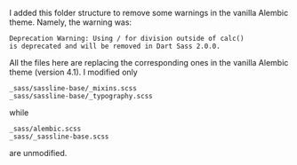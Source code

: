 I added this folder structure to remove some warnings in the
vanilla Alembic theme. Namely, the warning was:
```
Deprecation Warning: Using / for division outside of calc()
is deprecated and will be removed in Dart Sass 2.0.0.
```

All the files here are replacing the corresponding ones in
the vanilla Alembic theme (version 4.1). I modified only
```
_sass/sassline-base/_mixins.scss
_sass/sassline-base/_typography.scss
```
while
```
_sass/alembic.scss
_sass/_sassline-base.scss
```
are unmodified.

